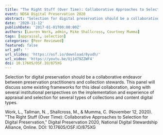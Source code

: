 ```yaml
---
title: "The Right Stuff (Over Time): Collaborative Approaches to Selection for Digital Preservation"
event: NDSA Digital Preservation 2020
abstract: "Selection for digital preservation should be a collaborative endeavor between preservation practitioners and collection stewards. This panel will discuss some existing frameworks for this ideal collaboration, along with several institutional perspectives on the implementation and experience of appraisal and selection for several types of collections and content digital types."
date: '2020-11-12'
publishDate: '2017-01-01T00:00:00Z'
authors: [Lauren Work, admin, Mike Shallcross, Courtney Mumma]
tags: [appraisal, selection]
categories: [Peer Reviewed]
featured: false
url_pdf: ''
url_slides: 'https://osf.io/download/8yudh/'
url_video: 'https://youtu.be/Uj1d79ZZWF4'
doi: 10.17605/OSF.IO/875XG
---
```

Selection for digital preservation should be a collaborative endeavor between preservation practitioners and collection stewards. This panel will discuss some existing frameworks for this ideal collaboration, along with several institutional perspectives on the implementation and experience of appraisal and selection for several types of collections and content digital types.

Work, L., Tallman, N. , Shallcross, M., & Mumma, C. (November 12, 2020). "The Right Stuff (Over Time): Collaborative Approaches to Selection for Digital Preservation," Digital Preservation 2020, National Digital Stewardship Alliance, Online. DOI: 10.17605/OSF.IO/875XG